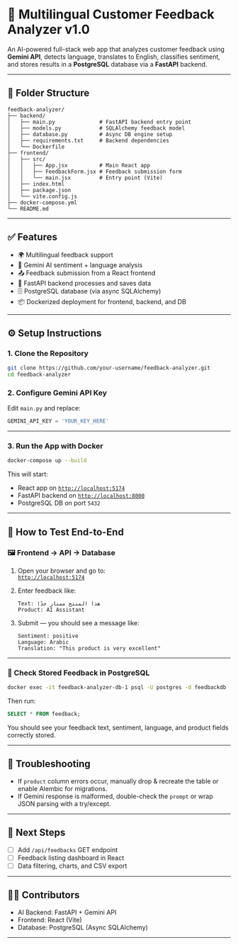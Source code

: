 # 🧠 Multilingual Customer Feedback Analyzer v1.0

An AI-powered full-stack web app that analyzes customer feedback using **Gemini API**, detects language, translates to English, classifies sentiment, and stores results in a **PostgreSQL** database via a **FastAPI** backend.

---

## 📂 Folder Structure

```
feedback-analyzer/
├── backend/
│   ├── main.py              # FastAPI backend entry point
│   ├── models.py            # SQLAlchemy feedback model
│   ├── database.py          # Async DB engine setup
│   ├── requirements.txt     # Backend dependencies
│   └── Dockerfile
├── frontend/
│   ├── src/
│   │   ├── App.jsx          # Main React app
│   │   ├── FeedbackForm.jsx # Feedback submission form
│   │   └── main.jsx         # Entry point (Vite)
│   ├── index.html
│   ├── package.json
│   └── vite.config.js
├── docker-compose.yml
└── README.md
```

---

## ✅ Features

- 🌍 Multilingual feedback support
- 🧠 Gemini AI sentiment + language analysis
- 📤 Feedback submission from a React frontend
- 🧠 FastAPI backend processes and saves data
- 🗄️ PostgreSQL database (via async SQLAlchemy)
- 📦 Dockerized deployment for frontend, backend, and DB

---

## ⚙️ Setup Instructions

### 1. Clone the Repository

```bash
git clone https://github.com/your-username/feedback-analyzer.git
cd feedback-analyzer
```

### 2. Configure Gemini API Key

Edit `main.py` and replace:
```python
GEMINI_API_KEY = 'YOUR_KEY_HERE'
```

---

### 3. Run the App with Docker

```bash
docker-compose up --build
```

This will start:
- React app on [`http://localhost:5174`](http://localhost:5174)
- FastAPI backend on [`http://localhost:8000`](http://localhost:8000)
- PostgreSQL DB on port `5432`

---

## 🧪 How to Test End-to-End

### 🖼️ Frontend → API → Database

1. Open your browser and go to:  
   [`http://localhost:5174`](http://localhost:5174)

2. Enter feedback like:
   ```
   Text: هذا المنتج ممتاز جدًا
   Product: AI Assistant
   ```

3. Submit — you should see a message like:
   ```
   Sentiment: positive
   Language: Arabic
   Translation: "This product is very excellent"
   ```

---

### 🐘 Check Stored Feedback in PostgreSQL

```bash
docker exec -it feedback-analyzer-db-1 psql -U postgres -d feedbackdb
```

Then run:

```sql
SELECT * FROM feedback;
```

You should see your feedback text, sentiment, language, and product fields correctly stored.

---

## 🚧 Troubleshooting

- If `product` column errors occur, manually drop & recreate the table or enable Alembic for migrations.
- If Gemini response is malformed, double-check the `prompt` or wrap JSON parsing with a try/except.

---

## 📌 Next Steps

- [ ] Add `/api/feedbacks` GET endpoint
- [ ] Feedback listing dashboard in React
- [ ] Data filtering, charts, and CSV export

---

## 🧑‍💻 Contributors

- AI Backend: FastAPI + Gemini API
- Frontend: React (Vite)
- Database: PostgreSQL (Async SQLAlchemy)

---

